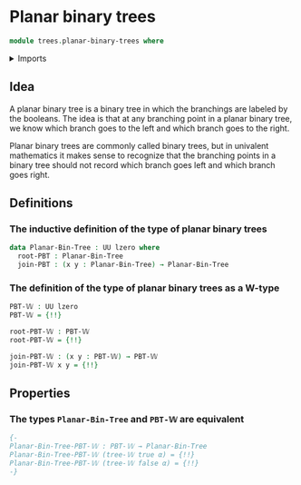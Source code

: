 # Planar binary trees

```agda
module trees.planar-binary-trees where
```

<details><summary>Imports</summary>

```agda
open import foundation.booleans
open import foundation.empty-types
open import foundation.function-types
open import foundation.universe-levels

open import trees.w-types
```

</details>

## Idea

A planar binary tree is a binary tree in which the branchings are labeled by the
booleans. The idea is that at any branching point in a planar binary tree, we
know which branch goes to the left and which branch goes to the right.

Planar binary trees are commonly called binary trees, but in univalent
mathematics it makes sense to recognize that the branching points in a binary
tree should not record which branch goes left and which branch goes right.

## Definitions

### The inductive definition of the type of planar binary trees

```agda
data Planar-Bin-Tree : UU lzero where
  root-PBT : Planar-Bin-Tree
  join-PBT : (x y : Planar-Bin-Tree) → Planar-Bin-Tree
```

### The definition of the type of planar binary trees as a W-type

```agda
PBT-𝕎 : UU lzero
PBT-𝕎 = {!!}

root-PBT-𝕎 : PBT-𝕎
root-PBT-𝕎 = {!!}

join-PBT-𝕎 : (x y : PBT-𝕎) → PBT-𝕎
join-PBT-𝕎 x y = {!!}
```

## Properties

### The types `Planar-Bin-Tree` and `PBT-𝕎` are equivalent

```agda
{-
Planar-Bin-Tree-PBT-𝕎 : PBT-𝕎 → Planar-Bin-Tree
Planar-Bin-Tree-PBT-𝕎 (tree-𝕎 true α) = {!!}
Planar-Bin-Tree-PBT-𝕎 (tree-𝕎 false α) = {!!}
-}
```
